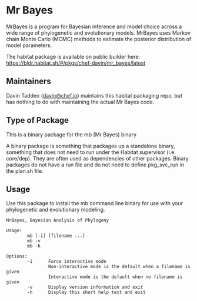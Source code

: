 # Mr Bayes

MrBayes is a program for Bayesian inference and model choice across a wide range of phylogenetic and evolutionary models. MrBayes uses Markov chain Monte Carlo (MCMC) methods to estimate the posterior distribution of model parameters.

The habitat package is available on public builder here: <https://bldr.habitat.sh/#/pkgs/chef-davin/mr_bayes/latest>

## Maintainers

Davin Taddeo (davin@chef.io) maintains this habitat packaging repo, but has nothing to do with maintaining the actual Mr Bayes code.

## Type of Package

This is a binary package for the mb (Mr Bayes) binary

A binary package is something that packages up a standalone binary, something that does not need to run under the Habitat supervisor (i.e. core/dep). They are often used as dependencies of other packages. Binary packages do not have a run file and do not need to define pkg_svc_run in the plan.sh file.

## Usage

Use this package to install the mb command line binary for use with your phylogenetic and evolutionary modeling.

```null
MrBayes, Bayesian Analysis of Phylogeny

Usage:
        mb [-i] [filename ...]
        mb -v
        mb -h

Options:
        -i      Force interactive mode
                Non-interactive mode is the default when a filename is given
                Interactive mode is the default when no filename is given
        -v      Display version information and exit
        -h      Display this short help text and exit
```
